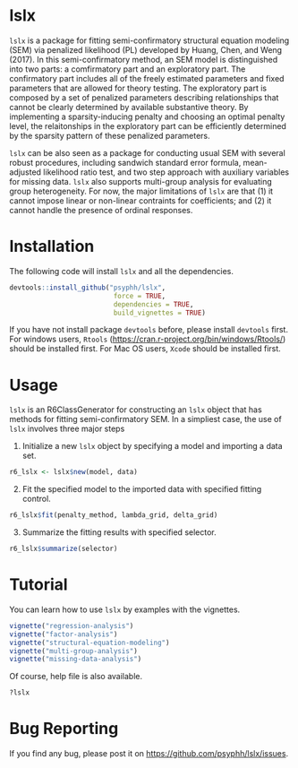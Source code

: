 # lslx
`lslx` is a package for fitting semi-confirmatory structural equation modeling (SEM) via penalized likelihood (PL) developed by Huang, Chen, and Weng (2017). In this semi-confirmatory method, an SEM model is distinguished into two parts: a comfirmatory part and an exploratory part. The confirmatory part includes all of the freely estimated parameters and fixed parameters that are allowed for theory testing. The exploratory part is composed by a set of penalized parameters describing relationships that cannot be clearly determined by available substantive theory. By implementing a sparsity-inducing penalty and choosing an optimal penalty level, the relaitonships in the exploratory part can be efficiently determined by the sparsity pattern of these penalized parameters. 

`lslx` can be also seen as a package for conducting usual SEM with several robust procedures, including sandwich standard error formula, mean-adjusted likelihood ratio test, and two step approach with auxiliary variables for missing data. `lslx` also supports multi-group analysis for evaluating group heterogeneity. For now, the major limitations of `lslx` are that (1) it cannot impose linear or non-linear contraints for coefficients; and (2) it cannot handle the presence of ordinal responses.

# Installation
The following code will install `lslx` and all the dependencies. 
``` r
devtools::install_github("psyphh/lslx", 
                          force = TRUE, 
                          dependencies = TRUE,
                          build_vignettes = TRUE)
```
If you have not install package `devtools` before, please install `devtools` first.
For windows users, `Rtools` (https://cran.r-project.org/bin/windows/Rtools/) should be installed first.
For Mac OS users, `Xcode` should be installed first.

# Usage
`lslx` is an R6ClassGenerator for constructing an `lslx` object that has methods for fitting semi-confirmatory SEM. In a simpliest case, the use of `lslx` involves three major steps
1. Initialize a new `lslx` object by specifying a model and importing a data set.
``` r
r6_lslx <- lslx$new(model, data)
```
2. Fit the specified model to the imported data with specified fitting control.
``` r
r6_lslx$fit(penalty_method, lambda_grid, delta_grid)
```
3. Summarize the fitting results with specified selector.
``` r
r6_lslx$summarize(selector)
```

# Tutorial
You can learn how to use `lslx` by examples with the vignettes.
``` r
vignette("regression-analysis")
vignette("factor-analysis")
vignette("structural-equation-modeling")
vignette("multi-group-analysis")
vignette("missing-data-analysis")
```
Of course, help file is also available.
``` r
?lslx
```

# Bug Reporting
If you find any bug, please post it on https://github.com/psyphh/lslx/issues.
